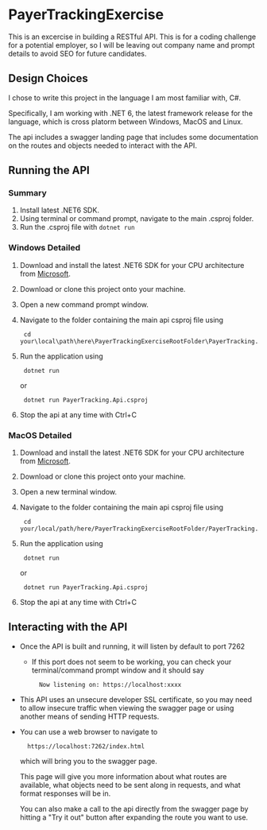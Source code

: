 # PayerTrackingExercise

This is an excercise in building a RESTful API. This is for a coding challenge for a potential employer, so I will be leaving out company name and prompt details to avoid SEO for future candidates.

## Design Choices
I chose to write this project in the language I am most familiar with, C#.

Specifically, I am working with .NET 6, the latest framework release for the language, which is cross platorm between Windows, MacOS and Linux.

The api includes a swagger landing page that includes some documentation on the routes and objects needed to interact with the API.

## Running the API

### Summary
1. Install latest .NET6 SDK.
2. Using terminal or command prompt, navigate to the main .csproj folder.
3. Run the .csproj file with `dotnet run`

### Windows Detailed
1. Download and install the latest .NET6 SDK for your CPU architecture from [Microsoft](https://dotnet.microsoft.com/en-us/download/dotnet/6.0).
2. Download or clone this project onto your machine.
3. Open a new command prompt window.
4. Navigate to the folder containing the main api csproj file using 

        cd your\local\path\here\PayerTrackingExerciseRootFolder\PayerTracking.Api
    
5. Run the application using

        dotnet run
        
   or
   
        dotnet run PayerTracking.Api.csproj
        
6. Stop the api at any time with Ctrl+C

### MacOS Detailed
1. Download and install the latest .NET6 SDK for your CPU architecture from [Microsoft](https://dotnet.microsoft.com/en-us/download/dotnet/6.0).
2. Download or clone this project onto your machine.
3. Open a new terminal window.
4. Navigate to the folder containing the main api csproj file using 

        cd your/local/path/here/PayerTrackingExerciseRootFolder/PayerTracking.Api
    
5. Run the application using

        dotnet run
        
   or
   
        dotnet run PayerTracking.Api.csproj
        
6. Stop the api at any time with Ctrl+C

## Interacting with the API
* Once the API is built and running, it will listen by default to port 7262
    - If this port does not seem to be working, you can check your terminal/command prompt window and it should say
        
            Now listening on: https://localhost:xxxx
            
* This API uses an unsecure developer SSL certificate, so you may need to allow insecure traffic when viewing the swagger page or using another means of sending HTTP requests.
* You can use a web browser to navigate to 
        
        https://localhost:7262/index.html
        
    which will bring you to the swagger page. 
    
    This page will give you more information about what routes are available, what objects need to be sent along in requests, and what format responses will be in. 
    
    You can also make a call to the api directly from the swagger page by hitting a "Try it out" button after expanding the route you want to use.
